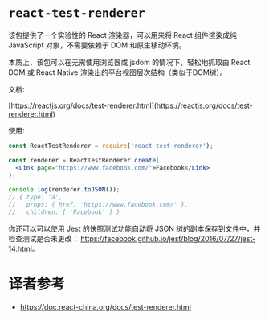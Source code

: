 # `react-test-renderer`

该包提供了一个实验性的 React 渲染器，可以用来将 React 组件渲染成纯 JavaScript 对象，不需要依赖于 DOM 和原生移动环境。

本质上，该包可以在无需使用浏览器或 jsdom 的情况下，轻松地抓取由 React DOM 或 React Native 渲染出的平台视图层次结构（类似于DOM树）。

文档:

[https://reactjs.org/docs/test-renderer.html](https://reactjs.org/docs/test-renderer.html)

使用:

```jsx
const ReactTestRenderer = require('react-test-renderer');

const renderer = ReactTestRenderer.create(
  <Link page="https://www.facebook.com/">Facebook</Link>
);

console.log(renderer.toJSON());
// { type: 'a',
//   props: { href: 'https://www.facebook.com/' },
//   children: [ 'Facebook' ] }
```

你还可以可以使用 Jest 的快照测试功能自动将 JSON 树的副本保存到文件中，并检查测试是否未更改： https://facebook.github.io/jest/blog/2016/07/27/jest-14.html。

# 译者参考
- https://doc.react-china.org/docs/test-renderer.html